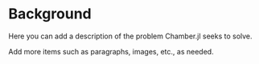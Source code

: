 # Background

Here you can add a description of the problem Chamber.jl seeks to solve.

Add more items such as paragraphs, images, etc., as needed.